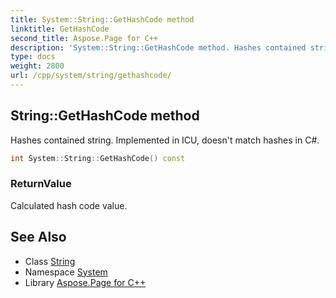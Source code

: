 ```yaml
---
title: System::String::GetHashCode method
linktitle: GetHashCode
second_title: Aspose.Page for C++
description: 'System::String::GetHashCode method. Hashes contained string. Implemented in ICU, doesn''t match hashes in C# in C++.'
type: docs
weight: 2800
url: /cpp/system/string/gethashcode/
---
```

## String::GetHashCode method


Hashes contained string. Implemented in ICU, doesn't match hashes in C#.

```cpp
int System::String::GetHashCode() const
```


### ReturnValue

Calculated hash code value.

## See Also

* Class [String](../)
* Namespace [System](../../)
* Library [Aspose.Page for C++](../../../)
